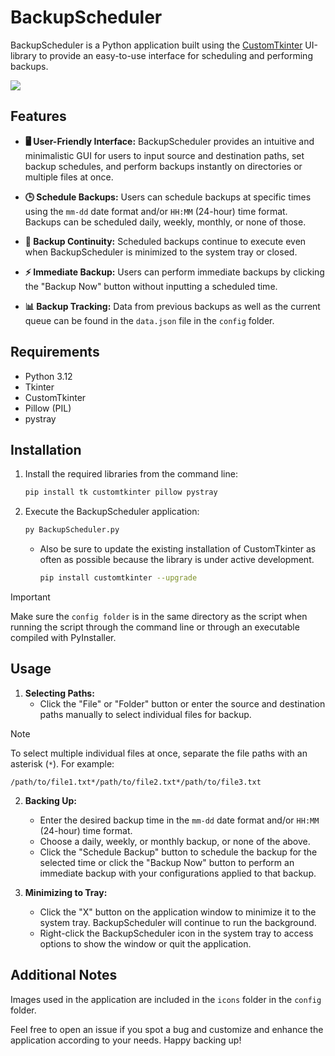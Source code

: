 # BackupScheduler

BackupScheduler is a Python application built using the [CustomTkinter](https://github.com/TomSchimansky/CustomTkinter) UI-library to provide an easy-to-use interface for scheduling and performing backups.

![](https://i.imgur.com/BtlJR8P.png)

## Features

- **🖥️ User-Friendly Interface:** BackupScheduler provides an intuitive and minimalistic GUI for users to input source and destination paths, set backup schedules, and perform backups instantly on directories or multiple files at once.

- **🕒 Schedule Backups:** Users can schedule backups at specific times using the `mm-dd` date format and/or `HH:MM` (24-hour) time format. Backups can be scheduled daily, weekly, monthly, or none of those.

- **🔄 Backup Continuity:** Scheduled backups continue to execute even when BackupScheduler is minimized to the system tray or closed.

- **⚡ Immediate Backup:** Users can perform immediate backups by clicking the "Backup Now" button without inputting a scheduled time.

- **📊 Backup Tracking:** Data from previous backups as well as the current queue can be found in the `data.json` file in the `config` folder.

## Requirements
- Python 3.12
- Tkinter
- CustomTkinter
- Pillow (PIL)
- pystray

## Installation

1. Install the required libraries from the command line:

   ```bash
   pip install tk customtkinter pillow pystray 
   ```

2. Execute the BackupScheduler application:
   ```bash
   py BackupScheduler.py
   ```

   - Also be sure to update the existing installation of CustomTkinter as often as possible because the library is under active development.

      ```bash
      pip install customtkinter --upgrade
      ```
> [!IMPORTANT]
> Make sure the `config folder` is in the same directory as the script when running the script through the command line or through an executable compiled with PyInstaller.

## Usage

1. **Selecting Paths:**
   - Click the "File" or "Folder" button or enter the source and destination paths manually to select individual files for backup.

> [!NOTE]
> To select multiple individual files at once, separate the file paths with an asterisk (`*`). For example:
> ```
> /path/to/file1.txt*/path/to/file2.txt*/path/to/file3.txt
> ```

2. **Backing Up:**
   - Enter the desired backup time in the `mm-dd` date format and/or `HH:MM` (24-hour) time format.
   - Choose a daily, weekly, or monthly backup, or none of the above. 
   - Click the "Schedule Backup" button to schedule the backup for the selected time or click the "Backup Now" button to perform an immediate backup with your configurations applied to that backup.

3. **Minimizing to Tray:**
   - Click the "X" button on the application window to minimize it to the system tray. BackupScheduler will continue to run the background.
   - Right-click the BackupScheduler icon in the system tray to access options to show the window or quit the application.

## Additional Notes

Images used in the application are included in the `icons` folder in the `config` folder.

Feel free to open an issue if you spot a bug and customize and enhance the application according to your needs. Happy backing up!